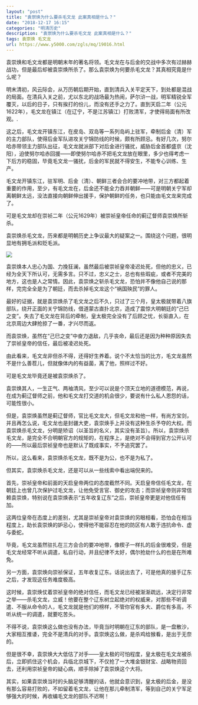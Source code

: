 ```yaml
---
layout: "post"
title: "袁崇焕为什么要杀毛文龙 此案真相是什么？"
date: "2018-12-17 16:15"
categories: "明清历史"
description: "袁崇焕为什么要杀毛文龙 此案真相是什么？"
tags: 袁崇焕 毛文龙
url: https://www.y5000.com/zgls/mq/19016.html
---
```






袁崇焕和毛文龙都是明朝末年的著名将领。毛文龙在与后金的交战中多次有过赫赫战功，但是最后却被袁崇焕所杀了。那么袁崇焕为何要杀毛文龙？其真相究竟是什么呢？

明末清初，风云际会，从万历朝后期开始，直到清兵入关平定天下，到处都是混战的局面。在清兵入关之前，尤以东北的战场最为热闹，萨尔浒一战，明军精锐全军覆灭，以后的日子，只有挨打的份儿，而没有还手之力了。直到天启二年（公元1622年），毛文龙在镇江（在辽宁，不是江苏镇江）打败清军，才使得局面有所改观。.

这之后，毛文龙开镇东江，在皮岛、双岛等一系列岛屿上驻军，牵制后金（清）军的主力部队，使得后金军队进攻关宁锦防线的时候，颇有所顾忌。有好几次，努尔哈赤带领主力部队出征，毛文龙就派部下对后金进行骚扰，威胁后金首都盛京（沈阳），迫使努尔哈赤回援——即使努尔哈赤不把毛文龙放在眼里，多少也得考虑一下后方的稳固，毕竟毛文龙一骚扰，后金的军民就不得安生，不能专心训练、生产。

毛文龙开镇东江，驻军明、后金（清）、朝鲜三者会合的要冲地带，对三方都起着重要的作用，至少，有毛文龙在，后金还不能全力吞并朝鲜——可是明朝关宁军却离朝鲜太远，没法直接向朝鲜伸出援手，保护朝鲜的任务，也只能由毛文龙来完成了。

可是毛文龙却在崇祯二年（公元1629年）被崇祯皇帝任命的蓟辽督师袁崇焕所斩杀。

袁崇焕杀毛文龙，历来都是明朝历史上争议最大的疑案之一。围绕这个问题，很明显地有拥毛派和贬毛派。

![](https://img.y5000.com/uploads/allimg/170411/1330113633-0.jpg)

袁崇焕本人忠心为国、力挽狂澜，虽然最后被崇祯皇帝凌迟处死，但他的忠义，已经为全天下所认可，无需多言。只不过，忠义之士，总也有些瑕疵，或者不完美的地方，这也是人之常情。因此，袁崇焕之斩杀毛文龙，恐怕并不像他自己说的那样，完完全全是为了朝廷，而去杀掉毛文龙这个“祸国殃民”的罪人。

最好的证据，就是袁崇焕杀了毛文龙之后不久，只过了三个月，皇太极就带着八旗部队，绕开正面的关宁锦防线，借道蒙古直扑北京，造成了震惊大明朝廷的“己巳之变”。失去了毛文龙在背后的牵制，皇太极完全没有了后顾之忧，长驱直入，在北京周边大肆抢掠了一番，才兴尽而返。

而袁崇焕，虽然在“己巳之变”中奋力退敌，几乎丧命，最后还是因为种种原因失去了崇祯皇帝的信任，最后被凌迟处死。

由此看来，毛文龙非但杀不得，还得好生养着。说个不太恰当的比方，毛文龙虽然不是什么善茬儿，但就像体内的有益菌，离了他，照样过不好。

可是毛文龙毕竟还是被袁崇焕杀了。

袁崇焕其人，一生正气、两袖清风，至少可以说是个顶天立地的道德模范，再说，在成为蓟辽督师之前，他和毛文龙打交道的机会很少，要说有什么私人恩怨的话，可能性很小。

但是，袁崇焕虽然是蓟辽督师，官比毛文龙大，但毛文龙和他一样，有尚方宝剑，并且再怎么说，毛文龙也是封疆大吏，袁崇焕手上并没有这种生杀予夺的大权。而袁崇焕杀毛文龙，分明是矫诏（以圣旨的名义，其实没有圣旨）。所以，袁崇焕杀毛文龙，是完全不合明朝官方的规矩的，在程序上，是绝对不会得到官方公开认可的——所以最后崇祯皇帝也是默认了既成事实，不予追究罢了。

所以，这么看来，袁崇焕杀毛文龙，既不是为公，也不是为私了。

但其实，袁崇焕杀毛文龙，还是可以从一些线索中看出端倪来的。

首先，崇祯皇帝和前面的天启皇帝两位的态度截然不同。天启皇帝信任毛文龙，在朝廷上也曾几次保护过毛文龙，让他免受言官、御史的攻击；而崇祯皇帝则非常信赖袁崇焕，特别说在袁崇焕表示“五年收复辽东”之后，崇祯皇帝更是对他信任有加。

这两位皇帝在态度上的差别，尤其是崇祯皇帝对袁崇焕的另眼相看，恐怕会在相当程度上，助长袁崇焕的妒忌心，使得他不能容忍在他的防区有人敢于违抗命令、虚与委蛇。

毕竟，毛文龙虽然驻扎在三方会合的要冲地带，像楔子一样扎的后金很难受，但是毛文龙经常不听从调遣，私自行动，并且纪律不太好，偶尔抢劫什么的也是在所难免。

另一方面，袁崇焕向崇祯保证，五年收复辽东。话说出去了，可是他真的接手辽东之后，才发现这任务难度极高。

这时候，袁崇焕仗着崇祯皇帝的绝对信任，而毛文龙已经被渐渐疏远，决定行非常之举——杀毛文龙，立威！他要在整个辽东树立起绝对的权威来，对那些不听调遣、不服从命令的人，毛文龙就是他们的榜样，不管你官有多大、爵位有多高，不听从统一的调遣，就要吃苦头。

不得不说，袁崇焕这么做也没有办法，毕竟当时明朝在辽东的部队，是一盘散沙，大家相互推诿，完全不是清兵的对手。袁崇焕这么做，是杀鸡给猴看，是出于无奈的。

但是很不幸，袁崇焕大大低估了对手——皇太极的可怕程度，皇太极在毛文龙被杀后，立即抓住这个机会，兵临北京城下，不仅抢了一大堆金银财宝、战略物资回去，还利用崇祯皇帝的疑心病，顺手除掉了袁崇焕这个大将。

其实，如果袁崇焕当时的头脑足够清醒的话，他就会意识到，皇太极的后金，是没有那么容易打败的，不如留着毛文龙，让他在那儿牵制清军，等到自己的关宁军足够强大的时候，再收编毛文龙的部队不迟啊！
